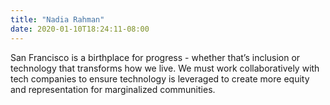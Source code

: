```yaml
---
title: "Nadia Rahman"
date: 2020-01-10T18:24:11-08:00
---
```


San Francisco is a birthplace for progress - whether that’s inclusion or
technology that transforms how we live. We must work collaboratively with tech
companies to ensure technology is leveraged to create more equity and
representation for marginalized communities.
